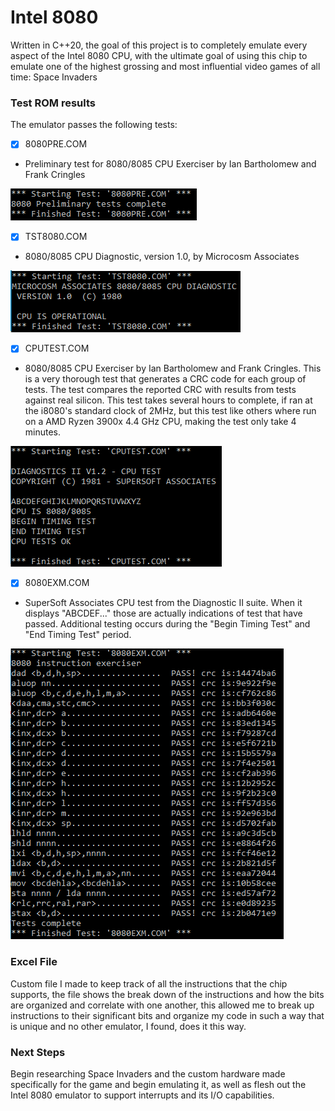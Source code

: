 # Intel 8080
Written in C++20, the goal of this project is to completely emulate every aspect of the Intel 8080 CPU, with the ultimate goal of using this chip to emulate one of the highest grossing and most influential video games of all time: 
Space Invaders

### Test ROM results
The emulator passes the following tests:
- [x] 8080PRE.COM 
- Preliminary test for 8080/8085 CPU Exerciser by Ian Bartholomew and Frank Cringles

![](screenshots/8080PRE.PNG)
- [x] TST8080.COM 
- 8080/8085 CPU Diagnostic, version 1.0, by Microcosm Associates

![](screenshots/TST8080.PNG)
- [x] CPUTEST.COM
- 8080/8085 CPU Exerciser by Ian Bartholomew and Frank Cringles. This is a very thorough test that generates a CRC code for each group of tests. The test compares the reported CRC with results from tests against real silicon. This test takes several hours to complete, if ran at the i8080's standard clock of 2MHz, but this test like others where run on a AMD Ryzen 3900x 4.4 GHz CPU, making the test only take 4 minutes. 

![](screenshots/CPUTEST.PNG)
- [x] 8080EXM.COM
- SuperSoft Associates CPU test from the Diagnostic II suite. When it displays "ABCDEF..." those are actually indications of test that have passed. Additional testing occurs during the "Begin Timing Test" and "End Timing Test" period. 

![](screenshots/8080EXM.PNG)

### Excel File
Custom file I made to keep track of all the instructions that the chip supports, the file shows the break down of the instructions and how the bits are organized and correlate with one another, this allowed me to  break up instructions to their significant bits and organize my code in such a way that is unique and no other emulator, I found, does it this way.

### Next Steps
Begin researching Space Invaders and the custom hardware made specifically for the game and begin emulating it, as well as flesh out the Intel 8080 emulator to support interrupts and its I/O capabilities.
